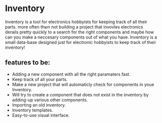 # Inventory
Inventory is a tool for electronics hobbyists for keeping track of all their parts.
more often thשn not building a project that invovles electronics derails pretty quickly to a search for the right components and maybe how can you make a neccesary components out of what you have. Inventory is a small data-base designed just for electronic hobbyists to keep track of their inventory!
## features to be:
- Adding a new component with all the right paramaters fast.
- Keep track of all your parts.
- Make a new project that will automaticly check for components in youe Inventory.
- Will try to create a component that does not exist in the inventory by adding-up various other components.
- Importing an old inventory.
- Inventory templates.
- Easy-to-use visual interface.
